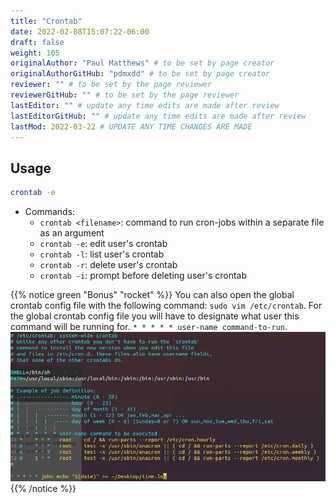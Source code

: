 ```yaml
---
title: "Crontab"
date: 2022-02-08T15:07:22-06:00
draft: false
weight: 105
originalAuthor: "Paul Matthews" # to be set by page creator
originalAuthorGitHub: "pdmxdd" # to be set by page creator
reviewer: "" # to be set by the page reviewer
reviewerGitHub: "" # to be set by the page reviewer
lastEditor: "" # update any time edits are made after review
lastEditorGitHub: "" # update any time edits are made after review
lastMod: 2022-03-22 # UPDATE ANY TIME CHANGES ARE MADE
---
```


## Usage

```bash
crontab -e
```
- Commands:
  - `crontab <filename>`: command to run cron-jobs within a separate file as an argument
  - `crontab -e`: edit user's crontab
  - `crontab -l`: list user's crontab
  - `crontab -r`: delete user's crontab
  - `crontab -i`: prompt before deleting user's crontab

{{% notice green "Bonus" "rocket" %}}
You can also open the global crontab config file with the following command: `sudo vim /etc/crontab`. For the global crontab config file you will have to designate what user this command will be running for. `* * * * * user-name command-to-run`.
![global-crontab](pictures/global-crontab.png?classes=border)
{{% /notice %}}